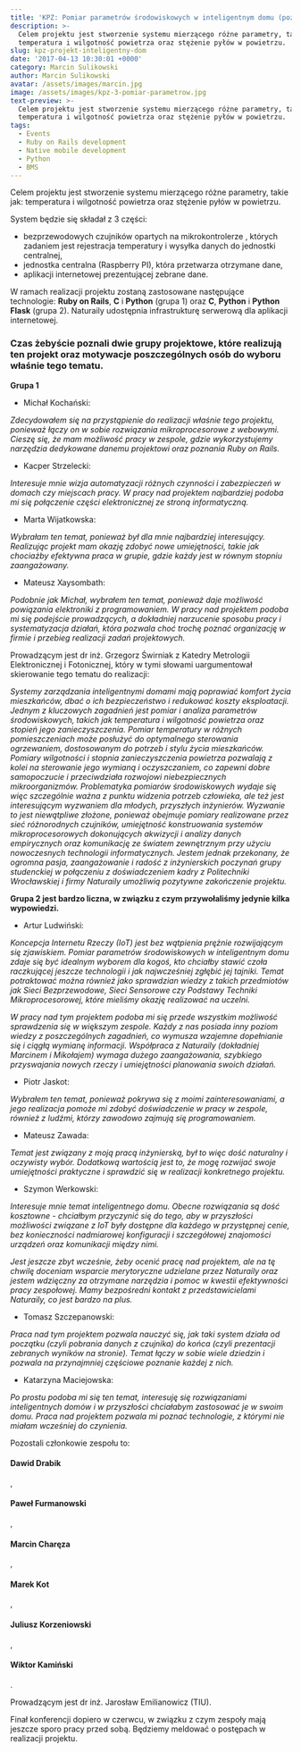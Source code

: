 ```yaml
---
title: 'KPZ: Pomiar parametrów środowiskowych w inteligentnym domu (poznaj projekt)'
description: >-
  Celem projektu jest stworzenie systemu mierzącego różne parametry, takie jak:
  temperatura i wilgotność powietrza oraz stężenie pyłów w powietrzu.
slug: kpz-projekt-inteligentny-dom
date: '2017-04-13 10:30:01 +0000'
category: Marcin Sulikowski
author: Marcin Sulikowski
avatar: /assets/images/marcin.jpg
image: /assets/images/kpz-3-pomiar-parametrow.jpg
text-preview: >-
  Celem projektu jest stworzenie systemu mierzącego różne parametry, takie jak:
  temperatura i wilgotność powietrza oraz stężenie pyłów w powietrzu.
tags:
  - Events
  - Ruby on Rails development
  - Native mobile development
  - Python
  - BMS
---
```

Celem projektu jest stworzenie systemu mierzącego różne parametry, takie jak: temperatura i wilgotność powietrza oraz stężenie pyłów w powietrzu.

System będzie się składał z 3 części:

* bezprzewodowych czujników opartych na mikrokontrolerze , których zadaniem jest rejestracja  temperatury i wysyłka danych do jednostki centralnej,
* jednostka centralna (Raspberry PI), która przetwarza otrzymane dane,
* aplikacji internetowej prezentującej zebrane dane.

W ramach realizacji projektu zostaną zastosowane następujące technologie: **Ruby on Rails**, **C** i **Python** (grupa 1) oraz **C**, **Python** i **Python Flask** (grupa 2). Naturaily udostępnia infrastrukturę serwerową dla aplikacji internetowej.

### Czas żebyście poznali dwie **grupy projektowe**, które realizują ten projekt oraz motywacje poszczególnych osób do wyboru właśnie tego tematu.

**Grupa 1**

* <p class="text-underline">Michał Kochański:</p>

_Zdecydowałem się na przystąpienie do realizacji właśnie tego projektu, ponieważ łączy on w sobie rozwiązania mikroprocesorowe z webowymi. Cieszę się, że mam możliwość pracy w zespole, gdzie wykorzystujemy narzędzia dedykowane danemu projektowi oraz poznania Ruby on Rails._

* <p class="text-underline">Kacper Strzelecki:</p>

_Interesuje mnie wizja automatyzacji różnych czynności i zabezpieczeń w domach czy miejscach pracy. W pracy nad projektem najbardziej podoba mi się połączenie części elektronicznej ze stroną informatyczną._

* <p class="text-underline">Marta Wijatkowska:</p>

_Wybrałam ten temat, ponieważ był dla mnie najbardziej interesujący. Realizując projekt mam okazję zdobyć nowe umiejętności, takie jak chociażby efektywna praca w grupie, gdzie każdy jest w równym stopniu zaangażowany._

* <p class="text-underline">Mateusz Xaysombath:</p>

_Podobnie jak Michał, wybrałem ten temat, ponieważ daje możliwość powiązania elektroniki z programowaniem. W pracy nad projektem podoba mi się podejście prowadzących, a dokładniej narzucenie sposobu pracy i systematyzacja działań, która pozwala choć trochę poznać organizację w firmie i przebieg realizacji zadań projektowych._

Prowadzącym jest <span class="text-underline">dr inż. Grzegorz Świrniak z Katedry Metrologii Elektronicznej i Fotonicznej</span>, który w tymi słowami uargumentował skierowanie tego tematu do realizacji:

_Systemy zarządzania inteligentnymi domami mają poprawiać komfort życia mieszkańców, dbać o ich bezpieczeństwo i redukować koszty eksploatacji. Jednym z kluczowych zagadnień jest pomiar i analiza parametrów środowiskowych, takich jak temperatura i wilgotność powietrza oraz stopień jego zanieczyszczenia. Pomiar temperatury w różnych pomieszczeniach może posłużyć do optymalnego sterowania ogrzewaniem, dostosowanym do potrzeb i stylu życia mieszkańców. Pomiary wilgotności i stopnia zanieczyszczenia powietrza pozwalają z kolei na sterowanie jego wymianą i oczyszczaniem, co zapewni dobre samopoczucie i przeciwdziała rozwojowi niebezpiecznych mikroorganizmów. Problematyka pomiarów środowiskowych wydaje się więc szczególnie ważna z punktu widzenia potrzeb człowieka, ale też jest interesującym wyzwaniem dla młodych, przyszłych inżynierów. Wyzwanie to jest niewątpliwe złożone, ponieważ obejmuje pomiary realizowane przez sieć różnorodnych czujników, umiejętność konstruowania systemów mikroprocesorowych dokonujących akwizycji i analizy danych empirycznych oraz komunikację ze światem zewnętrznym przy użyciu nowoczesnych technologii informatycznych. Jestem jednak przekonany, że ogromna pasja,  zaangażowanie i radość z inżynierskich poczynań grupy studenckiej w połączeniu z doświadczeniem kadry z Politechniki Wrocławskiej i firmy Naturaily umożliwią pozytywne zakończenie projektu._

**Grupa 2 jest bardzo liczna, w związku z czym przywołaliśmy jedynie kilka wypowiedzi.**

* <p class="text-underline">Artur Ludwiński:</p>

_Koncepcja Internetu Rzeczy (IoT) jest bez wątpienia prężnie rozwijającym się zjawiskiem. Pomiar parametrów środowiskowych w inteligentnym domu zdaje się być idealnym wyborem dla kogoś, kto chciałby stawić czoła raczkującej jeszcze technologii i jak najwcześniej zgłębić jej tajniki. Temat potraktować można również jako sprawdzian wiedzy z takich przedmiotów jak Sieci Bezprzewodowe, Sieci Sensorowe czy Podstawy Techniki Mikroprocesorowej, które mieliśmy okazję realizować na uczelni._

_W pracy nad tym projektem podoba mi się przede wszystkim możliwość sprawdzenia się w większym zespole. Każdy z nas posiada inny poziom wiedzy z poszczególnych zagadnień, co wymusza wzajemne dopełnianie się i ciągłą wymianę informacji. Współpraca z Naturaily (dokładniej Marcinem i Mikołajem) wymaga dużego zaangażowania, szybkiego przyswajania nowych rzeczy i umiejętności planowania swoich działań._

* <p class="text-underline">Piotr Jaskot:</p>

_Wybrałem ten temat, ponieważ pokrywa się z moimi zainteresowaniami, a jego realizacja pomoże mi zdobyć doświadczenie w pracy w zespole, również z ludźmi, którzy zawodowo zajmują się programowaniem._

* <p class="text-underline">Mateusz Zawada:</p>

_Temat jest związany z moją pracą inżynierską, był to więc dość naturalny i oczywisty wybór. Dodatkową wartością jest to, że mogę rozwijać swoje umiejętności praktyczne i sprawdzić się w realizacji konkretnego projektu._

* <p class="text-underline">Szymon Werkowski:</p>

_Interesuje mnie temat inteligentnego domu. Obecne rozwiązania są dość kosztowne - chciałbym przyczynić się do tego, aby w przyszłości możliwości związane z IoT były dostępne dla każdego w przystępnej cenie, bez konieczności nadmiarowej konfiguracji i szczegółowej znajomości urządzeń oraz komunikacji między nimi._

_Jest jeszcze zbyt wcześnie, żeby ocenić pracę nad projektem, ale na tę chwilę doceniam wsparcie merytoryczne udzielane przez Naturaily oraz jestem wdzięczny za otrzymane narzędzia i pomoc w kwestii efektywności pracy zespołowej. Mamy bezpośredni kontakt z przedstawicielami Naturaily, co jest bardzo na plus._

* <p class="text-underline">Tomasz Szczepanowski:</p>

_Praca nad tym projektem pozwala nauczyć się, jak taki system działa od początku (czyli pobrania danych z czujnika) do końca (czyli prezentacji zebranych wyników na stronie). Temat łączy w sobie wiele dziedzin i pozwala na przynajmniej częściowe poznanie każdej z nich._

* <p class="text-underline">Katarzyna Maciejowska:</p>

_Po prostu podoba mi się ten temat, interesuję się rozwiązaniami inteligentnych domów i w przyszłości chciałabym zastosować je w swoim domu. Praca nad projektem pozwala mi poznać technologie, z którymi nie miałam wcześniej do czynienia._

<p class="text-inline no-margin-bottom"> Pozostali członkowie zespołu to: </p> <h4 class="text-inline">Dawid Drabik</h4>, <h4 class="text-inline">Paweł Furmanowski</h4>, <h4 class="text-inline">Marcin Charęza</h4>, <h4 class="text-inline">Marek Kot</h4>, <h4 class="text-inline">Juliusz Korzeniowski</h4>, <h4 class="text-inline">Wiktor Kamiński</h4>.

Prowadzącym jest <span class="text-underline">dr inż. Jarosław Emilianowicz (TIU)</span>.

Finał konferencji dopiero w czerwcu, w związku z czym zespoły mają jeszcze sporo pracy przed sobą. Będziemy meldować o postępach w realizacji projektu.
